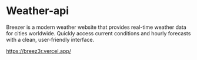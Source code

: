 # Weather-api

Breezer is a modern weather website that provides real-time weather data for cities worldwide. Quickly access current conditions and hourly forecasts with a clean, user-friendly interface.

https://breez3r.vercel.app/